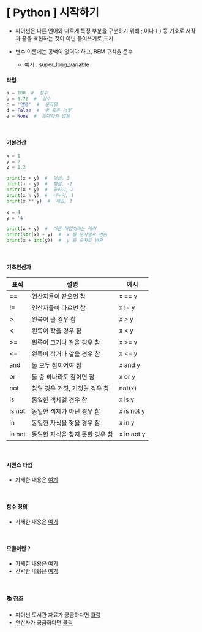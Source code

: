 # [ Python ] 시작하기

- 파이썬은 다른 언어와 다르게 특정 부분을 구분하기 위해 ; 이나 { } 등 기호로 시작과 끝을 표현하는 것이 아닌 들여쓰기로 표기

- 변수 이름에는 공백이 없어야 하고, BEM 규칙을 준수

  - 예시 : super_long_variable

#### **타입**

```python
a = 100  #  정수
b = 6.76  #  실수
c = '안녕'  #  문자열
d = False  #  참 혹은 거짓
e = None  #  존재하지 않음
```

<br />

#### **기본연산**

```python
x = 1
y = 2
z = 1.2

print(x + y)  #  덧셈, 3
print(x - y)  #  뺄셈, -1
print(x * y)  #  곱하기, 2
print(x % y)  #  나누기, 1
print(x ** y)  #  제곱, 1

x = 4
y = '4'

print(x + y)  #  다른 타입끼리는 에러
print(str(x) + y)  #  x 를 문자열로 변환
print(x + int(y))  #  y 를 숫자로 변환
```

<br />

#### **기초연산자**

| 표식   | 설명                            | 예시       |
| ------ | ------------------------------- | ---------- |
| ==     | 연산자들이 같으면 참            | x == y     |
| !=     | 연산자들이 다르면 참            | x != y     |
| >      | 왼쪽이 클 경우 참               | x > y      |
| <      | 왼쪽이 작을 경우 참             | x < y      |
| >=     | 왼쪽이 크거나 같을 경우 참      | x >= y     |
| <=     | 왼쪽이 작거나 같을 경우 참      | x <= y     |
| and    | 둘 모두 참이어야 참             | x and y    |
| or     | 둘 중 하나라도 참이면 참        | x or y     |
| not    | 참일 경우 거짓, 거짓일 경우 참  | not(x)     |
| is     | 동일한 객체일 경우 참           | x is y     |
| is not | 동일한 객체가 아닌 경우 참      | x is not y |
| in     | 동일한 자식을 찾을 경우 참      | x in y     |
| in not | 동일한 자식을 찾지 못한 경우 참 | x in not y |

<br />

#### **시퀀스 타입**

- 자세한 내용은 [여기](./py-sequence.md)

<br />

#### **함수 정의**

- 자세한 내용은 [여기](./py-function.md)

<br />

#### **모듈이란 ?**

- 자세한 내용은 [여기](https://formal.hknu.ac.kr/ProgInPython/notebooks/PiPy06B-ModulesAndPackages.html)
- 간략한 내용은 [여기](https://blockdmask.tistory.com/542)

<br />

#### 📚 참조

- 파이썬 도서관 자료가 궁금하다면 [클릭](https://docs.python.org/3/library/)
- 연산자가 궁금하다면 [클릭](https://gostart.tistory.com/206)
